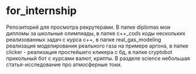 # for_internship
Репозиторий для просмотра рекрутерами.
В папке diplomas мои дипломы за школьные олимпиады, в папке c++_cods коды нескольких реализованных задач с курса с++, в папке real_gas_modeling реализация моделирования реального газа на примере аргона, в папке clicker - реализация простейшего кликера с бд, в папке cryptobot прикольный бот с курсами валют, крипты. В разделе science небольшая статья-исследование про атмосферные токи.
